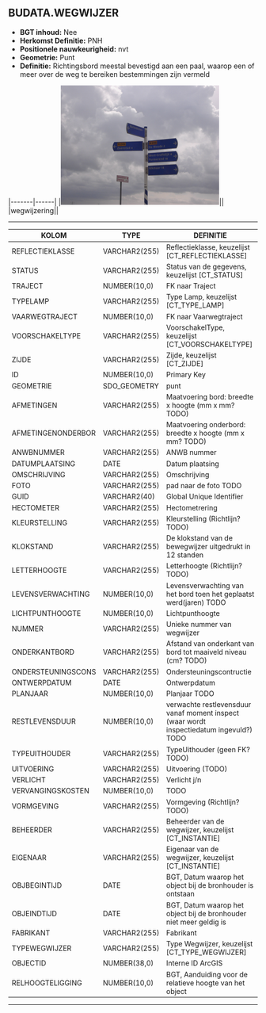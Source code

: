 ﻿## BUDATA.WEGWIJZER


* __BGT inhoud:__ Nee
* __Herkomst Definitie:__ PNH
* __Positionele nauwkeurigheid:__ nvt
* __Geometrie:__ Punt
* __Definitie:__ Richtingsbord meestal bevestigd aan een paal, waarop een of meer over de weg te bereiken bestemmingen zijn vermeld

|-------|------|
|![wegwijzering](wegwijzering.png)||
|wegwijzering||

***

|KOLOM                           	|TYPE          	|DEFINITIE|
|------                          	|----          	|-----    |
|REFLECTIEKLASSE                 	|VARCHAR2(255) 	|Reflectieklasse, keuzelijst [CT_REFLECTIEKLASSE]|
|STATUS                          	|VARCHAR2(255) 	|Status van de gegevens, keuzelijst [CT_STATUS]|
|TRAJECT                         	|NUMBER(10,0)  	|FK naar Traject|
|TYPELAMP                        	|VARCHAR2(255) 	|Type Lamp, keuzelijst [CT_TYPE_LAMP]|
|VAARWEGTRAJECT                  	|NUMBER(10,0)  	|FK naar Vaarwegtraject|
|VOORSCHAKELTYPE                 	|VARCHAR2(255) 	|VoorschakelType, keuzelijst [CT_VOORSCHAKELTYPE]|
|ZIJDE                           	|VARCHAR2(255) 	|Zijde, keuzelijst [CT_ZIJDE]|
|ID                              	|NUMBER(10,0)  	|Primary Key|
|GEOMETRIE                       	|SDO_GEOMETRY  	|punt|
|AFMETINGEN                      	|VARCHAR2(255) 	|Maatvoering bord: breedte x hoogte (mm x mm? TODO)|
|AFMETINGENONDERBOR              	|VARCHAR2(255) 	|Maatvoering onderbord: breedte x hoogte (mm x mm? TODO)|
|ANWBNUMMER                      	|VARCHAR2(255) 	|ANWB nummer|
|DATUMPLAATSING                  	|DATE          	|Datum plaatsing|
|OMSCHRIJVING                    	|VARCHAR2(255) 	|Omschrijving|
|FOTO                            	|VARCHAR2(255) 	|pad naar de foto TODO|
|GUID                            	|VARCHAR2(40)  	|Global Unique Identifier|
|HECTOMETER                      	|VARCHAR2(255) 	|Hectometrering|
|KLEURSTELLING                   	|VARCHAR2(255) 	|Kleurstelling (Richtlijn? TODO)|
|KLOKSTAND                       	|VARCHAR2(255) 	|De klokstand van de bewegwijzer uitgedrukt in 12 standen|
|LETTERHOOGTE                    	|VARCHAR2(255) 	|Letterhoogte (Richtlijn? TODO)|
|LEVENSVERWACHTING               	|NUMBER(10,0)  	|Levensverwachting van het bord toen het geplaatst werd(jaren) TODO|
|LICHTPUNTHOOGTE                 	|NUMBER(10,0)  	|Lichtpunthoogte|
|NUMMER                          	|VARCHAR2(255) 	|Unieke nummer van wegwijzer|
|ONDERKANTBORD                   	|VARCHAR2(255) 	|Afstand van onderkant van bord tot maaiveld niveau (cm? TODO)|
|ONDERSTEUNINGSCONS              	|VARCHAR2(255) 	|Ondersteuningscontructie|
|ONTWERPDATUM                    	|DATE          	|Ontwerpdatum|
|PLANJAAR                        	|NUMBER(10,0)  	|Planjaar TODO|
|RESTLEVENSDUUR                  	|NUMBER(10,0)  	|verwachte restlevensduur vanaf moment inspect (waar wordt inspectiedatum ingevuld?) TODO|
|TYPEUITHOUDER                   	|VARCHAR2(255) 	|TypeUithouder (geen FK? TODO)|
|UITVOERING                      	|VARCHAR2(255) 	|Uitvoering (TODO)|
|VERLICHT                        	|VARCHAR2(255) 	|Verlicht j/n|
|VERVANGINGSKOSTEN               	|NUMBER(10,0)  	|TODO|
|VORMGEVING                      	|VARCHAR2(255) 	|Vormgeving (Richtlijn? TODO)|
|BEHEERDER                       	|VARCHAR2(255) 	|Beheerder van de wegwijzer, keuzelijst [CT_INSTANTIE]|
|EIGENAAR                        	|VARCHAR2(255) 	|Eigenaar van de wegwijzer, keuzelijst [CT_INSTANTIE]|
|OBJBEGINTIJD                    	|DATE          	|BGT, Datum waarop het object bij de bronhouder is ontstaan|
|OBJEINDTIJD                     	|DATE          	|BGT, Datum waarop het object bij de bronhouder niet meer geldig is|
|FABRIKANT							|VARCHAR2(255) 	|Fabrikant|
|TYPEWEGWIJZER						|VARCHAR2(255) 	|Type Wegwijzer, keuzelijst [CT_TYPE_WEGWIJZER]|
|OBJECTID                        	|NUMBER(38,0)   |Interne ID ArcGIS|
|RELHOOGTELIGGING                	|NUMBER(10,0)  	|BGT, Aanduiding voor de relatieve hoogte van het object|

***
